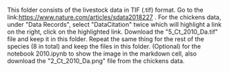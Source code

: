 This folder consists of the livestock data in TIF (.tif) format. Go to the link:https://www.nature.com/articles/sdata2018227 . 
For the chickens data, under "Data Records", select "DataCitation" twice which will highlight a link on the right, click on the highlighted link. Download the "5_Ct_2010_Da.tif" file and keep it in this folder. Repeat the same thing for the rest of the species (8 in total) and keep the files in this folder. 
(Optional) for the notebook 2010.ipynb to show the image in the markdown cell, also download the "2_Ct_2010_Da.png" file from the chickens data.
